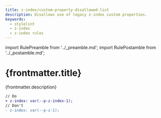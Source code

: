 ```yaml
---
title: z-index/custom-property-disallowed-list
description: Disallows use of legacy z-index custom properties.
keywords:
  - stylelint
  - z-index
  - z-index rules
---
```


import RulePreamble from '../_preamble.md';
import RulePostamble from '../_postamble.md';

# {frontmatter.title}

<Lede>{frontmatter.description}</Lede>

<RulePreamble category="z-" />

```diff
// Do
+ z-index: var(--p-z-index-1);
// Don't
- z-index: var(--p-z-1);
```

<RulePostamble />
